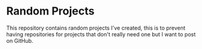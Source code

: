 # Random Projects
This repository contains random projects I've created, this is to prevent having repositories for projects that don't really need one but I want to post on GitHub. 